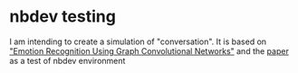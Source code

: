 # nbdev testing

I am intending to create a simulation of "conversation".
It is based on ["Emotion Recognition Using Graph Convolutional Networks"](https://towardsdatascience.com/emotion-recognition-using-graph-convolutional-networks-9f22f04b244e) and the [paper](https://arxiv.org/abs/1908.11540) as a test of nbdev environment

